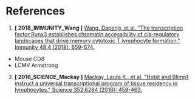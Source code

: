 # References

1. **[ 2018_IMMUNITY_Wang ]** [Wang, Dapeng, et al. "The transcription factor Runx3 establishes chromatin accessibility of cis-regulatory landscapes that drive memory cytotoxic T lymphocyte formation." Immunity 48.4 (2018): 659-674.](https://www.cell.com/immunity/comments/S1074-7613(18)30126-2)
- Mouse CD8
- LCMV Armstrong

2. **[ 2016_SCIENCE_Mackay ]** [Mackay, Laura K., et al. "Hobit and Blimp1 instruct a universal transcriptional program of tissue residency in lymphocytes." Science 352.6284 (2016): 459-463.](https://science.sciencemag.org/content/352/6284/459.long)
